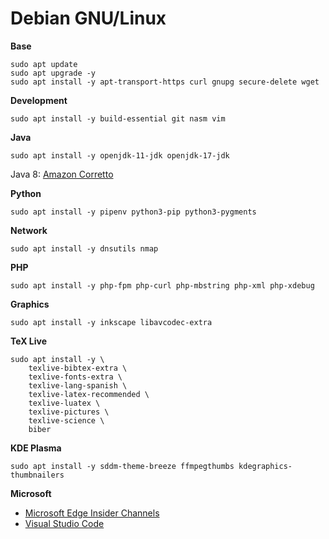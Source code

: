 # Debian GNU/Linux

**Base**

    sudo apt update
    sudo apt upgrade -y
    sudo apt install -y apt-transport-https curl gnupg secure-delete wget

**Development**

    sudo apt install -y build-essential git nasm vim

**Java**

    sudo apt install -y openjdk-11-jdk openjdk-17-jdk

Java 8: [Amazon Corretto](https://docs.aws.amazon.com/corretto/latest/corretto-8-ug/generic-linux-install.html)

**Python**

    sudo apt install -y pipenv python3-pip python3-pygments

**Network**

    sudo apt install -y dnsutils nmap

**PHP**

    sudo apt install -y php-fpm php-curl php-mbstring php-xml php-xdebug

**Graphics**

    sudo apt install -y inkscape libavcodec-extra

**TeX Live**

    sudo apt install -y \
        texlive-bibtex-extra \
        texlive-fonts-extra \
        texlive-lang-spanish \
        texlive-latex-recommended \
        texlive-luatex \
        texlive-pictures \
        texlive-science \
        biber

**KDE Plasma**

    sudo apt install -y sddm-theme-breeze ffmpegthumbs kdegraphics-thumbnailers

**Microsoft**

* [Microsoft Edge Insider Channels](https://www.microsoftedgeinsider.com/en-us/download)
* [Visual Studio Code](https://code.visualstudio.com/download)
